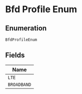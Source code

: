 
# Bfd Profile Enum

## Enumeration

`BfdProfileEnum`

## Fields

| Name |
|  --- |
| `LTE` |
| `BROADBAND` |

